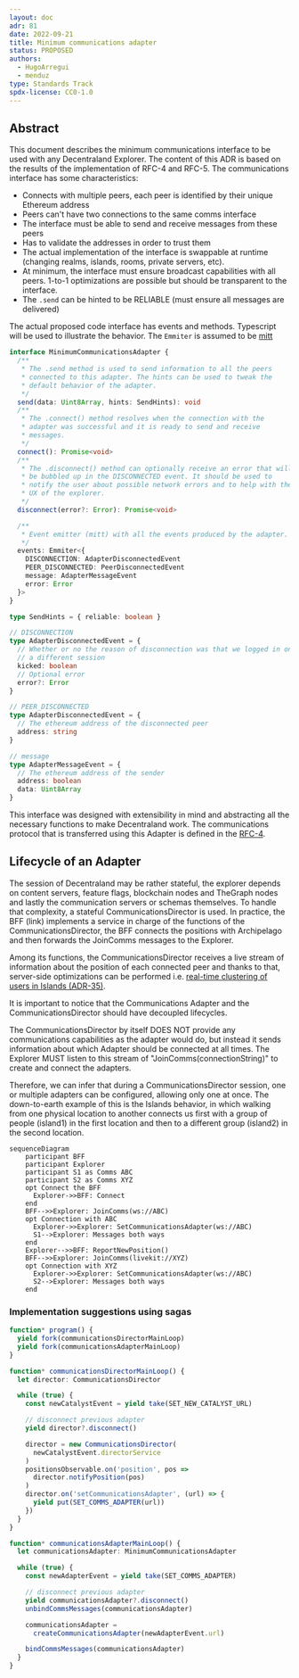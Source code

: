 ```yaml
---
layout: doc
adr: 81
date: 2022-09-21
title: Minimum communications adapter
status: PROPOSED
authors:
  - HugoArregui
  - menduz
type: Standards Track
spdx-license: CC0-1.0
---
```


## Abstract

This document describes the minimum communications interface to be used with any Decentraland Explorer. The content of this ADR is based on the results of the implementation of RFC-4 and RFC-5. The communications interface has some characteristics:
- Connects with multiple peers, each peer is identified by their unique Ethereum address
- Peers can't have two connections to the same comms interface
- The interface must be able to send and receive messages from these peers
- Has to validate the addresses in order to trust them
- The actual implementation of the interface is swappable at runtime (changing realms, islands, rooms, private servers, etc).
- At minimum, the interface must ensure broadcast capabilities with all peers. 1-to-1 optimizations are possible but should be transparent to the interface.
- The `.send` can be hinted to be RELIABLE (must ensure all messages are delivered)

The actual proposed code interface has events and methods. Typescript will be used to illustrate the behavior. The `Emmiter` is assumed to be [mitt](https://www.npmjs.com/package/mitt)

```typescript
interface MinimumCommunicationsAdapter {
  /**
   * The .send method is used to send information to all the peers
   * connected to this adapter. The hints can be used to tweak the
   * default behavior of the adapter.
   */
  send(data: Uint8Array, hints: SendHints): void
  /**
   * The .connect() method resolves when the connection with the
   * adapter was successful and it is ready to send and receive
   * messages.
   */
  connect(): Promise<void>
  /**
   * The .disconnect() method can optionally receive an error that will
   * be bubbled up in the DISCONNECTED event. It should be used to
   * notify the user about possible network errors and to help with the
   * UX of the explorer.
   */
  disconnect(error?: Error): Promise<void>

  /**
   * Event emitter (mitt) with all the events produced by the adapter.
   */
  events: Emmiter<{
    DISCONNECTION: AdapterDisconnectedEvent
    PEER_DISCONNECTED: PeerDisconnectedEvent
    message: AdapterMessageEvent
    error: Error
  }>
}

type SendHints = { reliable: boolean }

// DISCONNECTION
type AdapterDisconnectedEvent = {
  // Whether or no the reason of disconnection was that we logged in on
  // a different session
  kicked: boolean
  // Optional error
  error?: Error
}

// PEER_DISCONNECTED
type AdapterDisconnectedEvent = {
  // The ethereum address of the disconnected peer
  address: string
}

// message
type AdapterMessageEvent = {
  // The ethereum address of the sender
  address: boolean
  data: Uint8Array
}
```

This interface was designed with extensibility in mind and abstracting all the necessary functions to make Decentraland work. The communications protocol that is transferred using this Adapter is defined in the [RFC-4](/rfc/RFC-4).

## Lifecycle of an Adapter

The session of Decentraland may be rather stateful, the explorer depends on content servers, feature flags, blockchain nodes and TheGraph nodes and lastly the communication servers or schemas themselves. To handle that complexity, a stateful CommunicationsDirector is used. In practice, the BFF (link) implements a service in charge of the functions of the CommunicationsDirector, the BFF connects the positions with Archipelago and then forwards the JoinComms messages to the Explorer.

Among its functions, the CommunicationsDirector receives a live stream of information about the position of each connected peer and thanks to that, server-side optimizations can be performed i.e. [real-time clustering of users in Islands (ADR-35)](/adr/ADR-35).

It is important to notice that the Communications Adapter and the CommunicationsDirector should have decoupled lifecycles.

The CommunicationsDirector by itself DOES NOT provide any communications capabilities as the adapter would do, but instead it sends information about which Adapter should be connected at all times. The Explorer MUST listen to this stream of "JoinComms(connectionString)" to create and connect the adapters.

Therefore, we can infer that during a CommunicationsDirector session, one or multiple adapters can be configured, allowing only one at once. The down-to-earth example of this is the Islands behavior, in which walking from one physical location to another connects us first with a group of people (island1) in the first location and then to a different group (island2) in the second location.

```mermaid
sequenceDiagram
    participant BFF
    participant Explorer
    participant S1 as Comms ABC
    participant S2 as Comms XYZ
    opt Connect the BFF
      Explorer->>BFF: Connect
    end
    BFF-->>Explorer: JoinComms(ws://ABC)
    opt Connection with ABC
      Explorer->>Explorer: SetCommunicationsAdapter(ws://ABC)
      S1-->Explorer: Messages both ways
    end
    Explorer-->>BFF: ReportNewPosition()
    BFF-->>Explorer: JoinComms(livekit://XYZ)
    opt Connection with XYZ
      Explorer->>Explorer: SetCommunicationsAdapter(ws://ABC)
      S2-->Explorer: Messages both ways
    end
```

### Implementation suggestions using sagas

```typescript
function* program() {
  yield fork(communicationsDirectorMainLoop)
  yield fork(communicationsAdapterMainLoop)
}

function* communicationsDirectorMainLoop() {
  let director: CommunicationsDirector

  while (true) {
    const newCatalystEvent = yield take(SET_NEW_CATALYST_URL)

    // disconnect previous adapter
    yield director?.disconnect()

    director = new CommunicationsDirector(
      newCatalystEvent.directorService
    )
    positionsObservable.on('position', pos =>
      director.notifyPosition(pos)
    )
    director.on('setCommunicationsAdapter', (url) => {
      yield put(SET_COMMS_ADAPTER(url))
    })
  }
}

function* communicationsAdapterMainLoop() {
  let communicationsAdapter: MinimumCommunicationsAdapter

  while (true) {
    const newAdapterEvent = yield take(SET_COMMS_ADAPTER)

    // disconnect previous adapter
    yield communicationsAdapter?.disconnect()
    unbindCommsMessages(communicationsAdapter)

    communicationsAdapter =
      createCommunicationsAdapter(newAdapterEvent.url)

    bindCommsMessages(communicationsAdapter)
  }
}
```